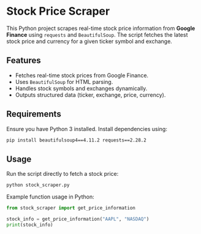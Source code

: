 # Stock Price Scraper

This Python project scrapes real-time stock price information from **Google Finance** using `requests` and `BeautifulSoup`. The script fetches the latest stock price and currency for a given ticker symbol and exchange.

## Features

- Fetches real-time stock prices from Google Finance.
- Uses `BeautifulSoup` for HTML parsing.
- Handles stock symbols and exchanges dynamically.
- Outputs structured data (ticker, exchange, price, currency).

## Requirements

Ensure you have Python 3 installed. Install dependencies using:

```bash
pip install beautifulsoup4==4.11.2 requests==2.28.2
```

## Usage

Run the script directly to fetch a stock price:

```bash
python stock_scraper.py
```

Example function usage in Python:

```python
from stock_scraper import get_price_information

stock_info = get_price_information("AAPL", "NASDAQ")
print(stock_info)
```
